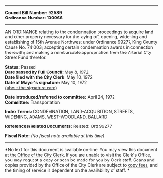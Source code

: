 * * * * *  
  
**Council Bill Number: [](#h0)[](#h2)92589**   
**Ordinance Number: 100966**  
  
* * * * *  
  
AN ORDINANCE relating to the condemnation proceedings to acquire land and other property necessary for the laying off, opening, widening and establishing of 15th Avenue Northwest under Ordinance 99277, King County Cause No. 741003; accepting certain condemnation awards in connection therewith; and making a reimbursable appropriation from the Arterial City Street Fund therefor.  
  
**Status:** Passed   
**Date passed by Full Council:** May 8, 1972   
**Date filed with the City Clerk:** May 10, 1972   
**Date of Mayor's signature:** May 10, 1972   
[(about the signature date)](/~public/approvaldate.htm)   
  
  
**Date introduced/referred to committee:** April 24, 1972   
**Committee:** Transportation   
  
**Index Terms:** CONDEMNATION, LAND-ACQUISITION, STREETS, WIDENING, ADAMS, WEST-WOODLAND, BALLARD  
  
**References/Related Documents:** Related: Ord 99277  
  
**Fiscal Note:** *(No fiscal note available at this time)*  
  
* * * * *  
  
*No text for this document is available on-line. You may view this document at [the Office of the City Clerk](http://www.seattle.gov/leg/clerk/contactUs.htm). If you are unable to visit the Clerk's Office, you may request a copy or scan be made for you by Clerk staff. Scans and copies provided by the Office of the City Clerk are subject to [copy fees](http://clerk.seattle.gov/~public/clerkfees.htm), and the timing of service is dependent on the availability of staff. *  
  
  
